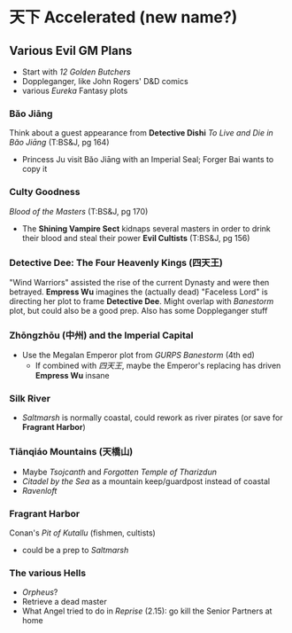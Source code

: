 # 天下 Accelerated (new name?)

## Various Evil GM Plans
- Start with _12 Golden Butchers_
- Doppleganger, like John Rogers' D&D comics
- various _Eureka_ Fantasy plots

### Băo Jiāng
Think about a guest appearance from **Detective Dishi**
_To Live and Die in Băo Jiāng_ (T:BS&J, pg 164)
- Princess Ju visit Băo Jiāng with an Imperial Seal; Forger Bai wants to copy it

### Culty Goodness
_Blood of the Masters_ (T:BS&J, pg 170)
- The **Shining Vampire Sect** kidnaps several masters in order to drink their blood and steal their power
**Evil Cultists** (T:BS&J, pg 156)

### Detective Dee: The Four Heavenly Kings (四天王)
"Wind Warriors" assisted the rise of the current Dynasty and were then betrayed.
**Empress Wu** imagines the (actually dead) "Faceless Lord" is directing her plot to frame **Detective Dee**.
Might overlap with _Banestorm_ plot, but could also be a good prep.
Also has some Doppleganger stuff

### Zhōngzhōu (中州) and the Imperial Capital
- Use the Megalan Emperor plot from _GURPS Banestorm_ (4th ed)
  - If combined with _四天王_, maybe the Emperor's replacing has driven **Empress Wu** insane

### Silk River
- _Saltmarsh_ is normally coastal, could rework as river pirates (or save for **Fragrant Harbor**)

### Tiānqiáo Mountains (天橋山) 
- Maybe _Tsojcanth_ and _Forgotten Temple of Tharizdun_
- _Citadel by the Sea_ as a mountain keep/guardpost instead of coastal
- _Ravenloft_

### Fragrant Harbor
Conan's _Pit of Kutallu_ (fishmen, cultists)
- could be a prep to _Saltmarsh_

### The various Hells
- _Orpheus_?
- Retrieve a dead master
- What Angel tried to do in _Reprise_ (2.15): go kill the Senior Partners at home
